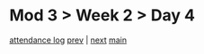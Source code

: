 # Mod 3 > Week 2 > Day 4

[attendance log](https://applied.multiverse.io/mod/questionnaire/complete.php?id=6702)
[prev](/swe/mod3/wk2/day3.html) | [next](/swe/mod3/wk2/day5.html)
[main](/swe)